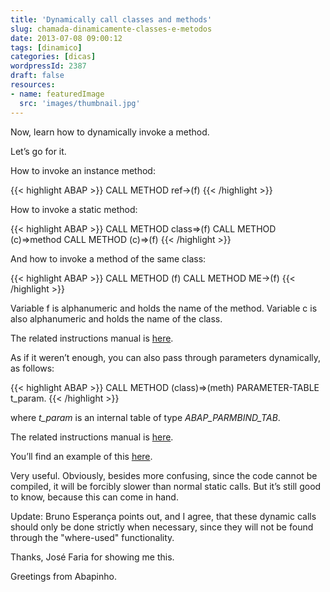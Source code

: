 ```yaml
---
title: 'Dynamically call classes and methods'
slug: chamada-dinamicamente-classes-e-metodos
date: 2013-07-08 09:00:12
tags: [dinamico]
categories: [dicas]
wordpressId: 2387
draft: false
resources:
- name: featuredImage
  src: 'images/thumbnail.jpg'
---
```

Now, learn how to dynamically invoke a method.

Let’s go for it.

<!--more-->

How to invoke an instance method:

{{< highlight ABAP >}}
CALL METHOD ref->(f)
{{< /highlight >}}

How to invoke a static method:

{{< highlight ABAP >}}
CALL METHOD class=>(f)
CALL METHOD (c)=>method
CALL METHOD (c)=>(f)
{{< /highlight >}}

And how to invoke a method of the same class:

{{< highlight ABAP >}}
CALL METHOD (f)
CALL METHOD ME->(f)
{{< /highlight >}}

Variable f is alphanumeric and holds the name of the method.
Variable c is also alphanumeric and holds the name of the class.

The related instructions manual is [here][1].

As if it weren’t enough, you can also pass through parameters dynamically, as follows:

{{< highlight ABAP >}}
CALL METHOD (class)=>(meth)
      PARAMETER-TABLE
        t_param.
{{< /highlight >}}

where _t_param_ is an internal table of type _ABAP_PARMBIND_TAB_.

The related instructions manual is [here][2].

You’ll find an example of this [here][2].

Very useful. Obviously, besides more confusing, since the code cannot be compiled, it will be forcibly slower than normal static calls. But it’s still good to know, because this can come in hand.

Update: Bruno Esperança points out, and I agree, that these dynamic calls should only be done strictly when necessary, since they will not be found through the "where-used" functionality.

Thanks, José Faria for showing me this.

Greetings from Abapinho.

   [1]: https://help.sap.com/abapdocu_70/en/ABENNEWS-46-OBJECTS-DYNAMIC.htm
   [2]: https://help.sap.com/abapdocu_70/en/ABAPCALL_METHOD.htm

